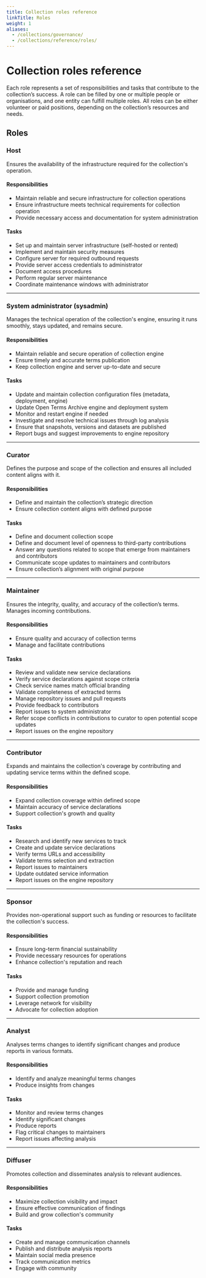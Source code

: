 ```yaml
---
title: Collection roles reference
linkTitle: Roles
weight: 1
aliases: 
  - /collections/governance/
  - /collections/reference/roles/
---
```


# Collection roles reference

Each role represents a set of responsibilities and tasks that contribute to the collection’s success. A role can be filled by one or multiple people or organisations, and one entity can fulfill multiple roles. All roles can be either volunteer or paid positions, depending on the collection’s resources and needs.

## Roles

### Host

Ensures the availability of the infrastructure required for the collection's operation.

#### Responsibilities

- Maintain reliable and secure infrastructure for collection operations
- Ensure infrastructure meets technical requirements for collection operation
- Provide necessary access and documentation for system administration

#### Tasks

- Set up and maintain server infrastructure (self-hosted or rented)
- Implement and maintain security measures
- Configure server for required outbound requests
- Provide server access credentials to administrator
- Document access procedures
- Perform regular server maintenance
- Coordinate maintenance windows with administrator

---

### System administrator (sysadmin)

Manages the technical operation of the collection's engine, ensuring it runs smoothly, stays updated, and remains secure.

#### Responsibilities

- Maintain reliable and secure operation of collection engine
- Ensure timely and accurate terms publication
- Keep collection engine and server up-to-date and secure

#### Tasks

- Update and maintain collection configuration files (metadata, deployment, engine)
- Update Open Terms Archive engine and deployment system
- Monitor and restart engine if needed
- Investigate and resolve technical issues through log analysis
- Ensure that snapshots, versions and datasets are published
- Report bugs and suggest improvements to engine repository

---

### Curator

Defines the purpose and scope of the collection and ensures all included content aligns with it.

#### Responsibilities

- Define and maintain the collection’s strategic direction
- Ensure collection content aligns with defined purpose

#### Tasks

- Define and document collection scope
- Define and document level of openness to third-party contributions
- Answer any questions related to scope that emerge from maintainers and contributors
- Communicate scope updates to maintainers and contributors
- Ensure collection’s alignment with original purpose

---

### Maintainer

Ensures the integrity, quality, and accuracy of the collection’s terms. Manages incoming contributions.

#### Responsibilities

- Ensure quality and accuracy of collection terms
- Manage and facilitate contributions

#### Tasks

- Review and validate new service declarations
- Verify service declarations against scope criteria
- Check service names match official branding
- Validate completeness of extracted terms
- Manage repository issues and pull requests
- Provide feedback to contributors
- Report issues to system administrator
- Refer scope conflicts in contributions to curator to open potential scope updates
- Report issues on the engine repository

---

### Contributor

Expands and maintains the collection's coverage by contributing and updating service terms within the defined scope.

#### Responsibilities

- Expand collection coverage within defined scope
- Maintain accuracy of service declarations
- Support collection's growth and quality

#### Tasks

- Research and identify new services to track
- Create and update service declarations
- Verify terms URLs and accessibility
- Validate terms selection and extraction
- Report issues to maintainers
- Update outdated service information
- Report issues on the engine repository

---

### Sponsor

Provides non-operational support such as funding or resources to facilitate the collection's success.

#### Responsibilities

- Ensure long-term financial sustainability
- Provide necessary resources for operations
- Enhance collection's reputation and reach

#### Tasks

- Provide and manage funding
- Support collection promotion
- Leverage network for visibility
- Advocate for collection adoption

---

### Analyst

Analyses terms changes to identify significant changes and produce reports in various formats.

#### Responsibilities

- Identify and analyze meaningful terms changes
- Produce insights from changes

#### Tasks

- Monitor and review terms changes
- Identify significant changes
- Produce reports
- Flag critical changes to maintainers
- Report issues affecting analysis

---

### Diffuser

Promotes collection and disseminates analysis to relevant audiences.

#### Responsibilities

- Maximize collection visibility and impact
- Ensure effective communication of findings
- Build and grow collection's community

#### Tasks

- Create and manage communication channels
- Publish and distribute analysis reports
- Maintain social media presence
- Track communication metrics
- Engage with community
